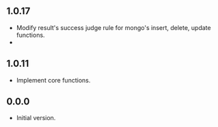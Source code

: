 ## 1.0.17

- Modify result's success judge rule for mongo's insert, delete, update functions.
- 
## 1.0.11

- Implement core functions.

## 0.0.0

- Initial version.
